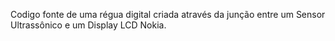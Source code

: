 Codigo fonte de uma régua digital criada através da junção entre um Sensor Ultrassônico e um Display LCD Nokia.
